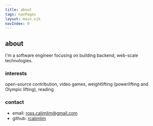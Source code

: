 ```yaml
---
title: about
tags: navPages
layout: main.njk
navIndex: 0
---
```


## about

I'm a software engineer focusing on building backend, web-scale technologies.

### interests

open-source contribution, video games, weightlifting (powerlifting and Olympic lifting), reading

### contact

- email: <a href="mailto:ross.calimlim@gmail.com">ross.calimlim@gmail.com</a>
- github: [rcalimlim](https://github.com/rcalimlim)
